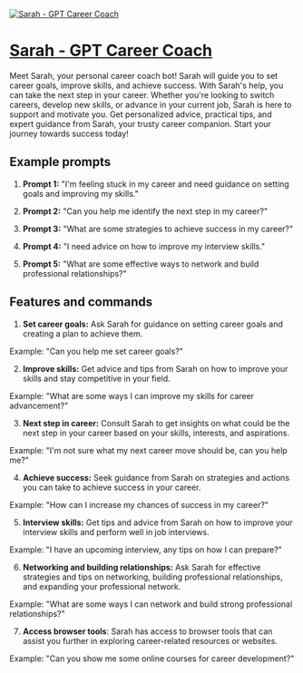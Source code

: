 [![Sarah - GPT Career Coach](https://files.oaiusercontent.com/file-NOC8gQ2YtZNRjv1YfirNR9w6?se=2123-10-17T03%3A23%3A31Z&sp=r&sv=2021-08-06&sr=b&rscc=max-age%3D31536000%2C%20immutable&rscd=attachment%3B%20filename%3Dc980c941-69a6-42b0-a6b7-e1b2e96d55a3.png&sig=95VGnK%2B9C8OtKWDy4lKYkVpewTKyINB9wG9aFAZMKYY%3D)](https://chat.openai.com/g/g-qxjW3s1ET-sarah-gpt-career-coach)

# [Sarah - GPT Career Coach](https://chat.openai.com/g/g-qxjW3s1ET-sarah-gpt-career-coach)

Meet Sarah, your personal career coach bot! Sarah will guide you to set career goals, improve skills, and achieve success. With Sarah's help, you can take the next step in your career. Whether you're looking to switch careers, develop new skills, or advance in your current job, Sarah is here to support and motivate you. Get personalized advice, practical tips, and expert guidance from Sarah, your trusty career companion. Start your journey towards success today!

## Example prompts

1. **Prompt 1:** "I'm feeling stuck in my career and need guidance on setting goals and improving my skills."

2. **Prompt 2:** "Can you help me identify the next step in my career?"

3. **Prompt 3:** "What are some strategies to achieve success in my career?"

4. **Prompt 4:** "I need advice on how to improve my interview skills."

5. **Prompt 5:** "What are some effective ways to network and build professional relationships?"

## Features and commands

1. **Set career goals:** Ask Sarah for guidance on setting career goals and creating a plan to achieve them.

Example: "Can you help me set career goals?"

2. **Improve skills:** Get advice and tips from Sarah on how to improve your skills and stay competitive in your field.

Example: "What are some ways I can improve my skills for career advancement?"

3. **Next step in career:** Consult Sarah to get insights on what could be the next step in your career based on your skills, interests, and aspirations.

Example: "I'm not sure what my next career move should be, can you help me?"

4. **Achieve success:** Seek guidance from Sarah on strategies and actions you can take to achieve success in your career.

Example: "How can I increase my chances of success in my career?"

5. **Interview skills:** Get tips and advice from Sarah on how to improve your interview skills and perform well in job interviews.

Example: "I have an upcoming interview, any tips on how I can prepare?"

6. **Networking and building relationships:** Ask Sarah for effective strategies and tips on networking, building professional relationships, and expanding your professional network.

Example: "What are some ways I can network and build strong professional relationships?"

7. **Access browser tools**: Sarah has access to browser tools that can assist you further in exploring career-related resources or websites.

Example: "Can you show me some online courses for career development?"